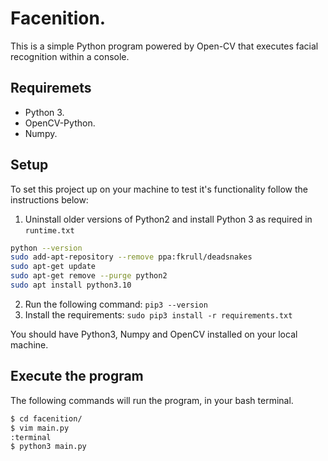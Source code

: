 # Facenition.

This is a simple Python program powered by Open-CV that executes facial recognition within a console.

## Requiremets

- Python 3.
- OpenCV-Python.
- Numpy.

## Setup

To set this project up on your machine to test it's functionality follow the instructions below:

1. Uninstall older versions of Python2 and install Python 3 as required in `runtime.txt`

```bash
python --version
sudo add-apt-repository --remove ppa:fkrull/deadsnakes
sudo apt-get update
sudo apt-get remove --purge python2
sudo apt install python3.10

```

2. Run the following command: `pip3 --version`
3. Install the requirements: `sudo pip3 install -r requirements.txt`

You should have Python3, Numpy and OpenCV installed on your local machine.

## Execute the program

The following commands will run the program, in your bash terminal.

```bash
$ cd facenition/
$ vim main.py
:terminal
$ python3 main.py
```
